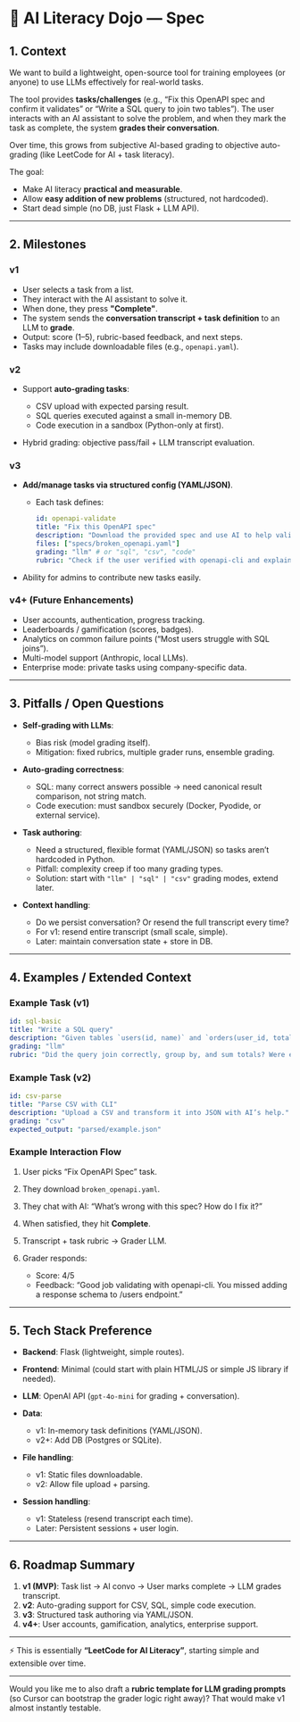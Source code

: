 
# 🥋 AI Literacy Dojo — Spec

## 1. Context

We want to build a lightweight, open-source tool for training employees (or anyone) to use LLMs effectively for real-world tasks.

The tool provides **tasks/challenges** (e.g., “Fix this OpenAPI spec and confirm it validates” or “Write a SQL query to join two tables”). The user interacts with an AI assistant to solve the problem, and when they mark the task as complete, the system **grades their conversation**.

Over time, this grows from subjective AI-based grading to objective auto-grading (like LeetCode for AI + task literacy).

The goal:

* Make AI literacy **practical and measurable**.
* Allow **easy addition of new problems** (structured, not hardcoded).
* Start dead simple (no DB, just Flask + LLM API).

---

## 2. Milestones

### **v1**

* User selects a task from a list.
* They interact with the AI assistant to solve it.
* When done, they press **"Complete"**.
* The system sends the **conversation transcript + task definition** to an LLM to **grade**.
* Output: score (1–5), rubric-based feedback, and next steps.
* Tasks may include downloadable files (e.g., `openapi.yaml`).

### **v2**

* Support **auto-grading tasks**:

  * CSV upload with expected parsing result.
  * SQL queries executed against a small in-memory DB.
  * Code execution in a sandbox (Python-only at first).
* Hybrid grading: objective pass/fail + LLM transcript evaluation.

### **v3**

* **Add/manage tasks via structured config (YAML/JSON)**.

  * Each task defines:

    ```yaml
    id: openapi-validate
    title: "Fix this OpenAPI spec"
    description: "Download the provided spec and use AI to help validate/fix it."
    files: ["specs/broken_openapi.yaml"]
    grading: "llm" # or "sql", "csv", "code"
    rubric: "Check if the user verified with openapi-cli and explained their process."
    ```
* Ability for admins to contribute new tasks easily.

### **v4+ (Future Enhancements)**

* User accounts, authentication, progress tracking.
* Leaderboards / gamification (scores, badges).
* Analytics on common failure points (“Most users struggle with SQL joins”).
* Multi-model support (Anthropic, local LLMs).
* Enterprise mode: private tasks using company-specific data.

---

## 3. Pitfalls / Open Questions

* **Self-grading with LLMs**:

  * Bias risk (model grading itself).
  * Mitigation: fixed rubrics, multiple grader runs, ensemble grading.

* **Auto-grading correctness**:

  * SQL: many correct answers possible → need canonical result comparison, not string match.
  * Code execution: must sandbox securely (Docker, Pyodide, or external service).

* **Task authoring**:

  * Need a structured, flexible format (YAML/JSON) so tasks aren’t hardcoded in Python.
  * Pitfall: complexity creep if too many grading types.
  * Solution: start with `"llm" | "sql" | "csv"` grading modes, extend later.

* **Context handling**:

  * Do we persist conversation? Or resend the full transcript every time?
  * For v1: resend entire transcript (small scale, simple).
  * Later: maintain conversation state + store in DB.

---

## 4. Examples / Extended Context

### Example Task (v1)

```yaml
id: sql-basic
title: "Write a SQL query"
description: "Given tables `users(id, name)` and `orders(user_id, total)`, write a query to return each user with their total spend."
grading: "llm"
rubric: "Did the query join correctly, group by, and sum totals? Were edge cases considered?"
```

### Example Task (v2)

```yaml
id: csv-parse
title: "Parse CSV with CLI"
description: "Upload a CSV and transform it into JSON with AI’s help."
grading: "csv"
expected_output: "parsed/example.json"
```

### Example Interaction Flow

1. User picks “Fix OpenAPI Spec” task.
2. They download `broken_openapi.yaml`.
3. They chat with AI: “What’s wrong with this spec? How do I fix it?”
4. When satisfied, they hit **Complete**.
5. Transcript + task rubric → Grader LLM.
6. Grader responds:

   * Score: 4/5
   * Feedback: “Good job validating with openapi-cli. You missed adding a response schema to /users endpoint.”

---

## 5. Tech Stack Preference

* **Backend**: Flask (lightweight, simple routes).
* **Frontend**: Minimal (could start with plain HTML/JS or simple JS library if needed).
* **LLM**: OpenAI API (`gpt-4o-mini` for grading + conversation).
* **Data**:

  * v1: In-memory task definitions (YAML/JSON).
  * v2+: Add DB (Postgres or SQLite).
* **File handling**:

  * v1: Static files downloadable.
  * v2: Allow file upload + parsing.
* **Session handling**:

  * v1: Stateless (resend transcript each time).
  * Later: Persistent sessions + user login.

---

## 6. Roadmap Summary

1. **v1 (MVP)**: Task list → AI convo → User marks complete → LLM grades transcript.
2. **v2**: Auto-grading support for CSV, SQL, simple code execution.
3. **v3**: Structured task authoring via YAML/JSON.
4. **v4+**: User accounts, gamification, analytics, enterprise support.

---

⚡️ This is essentially **“LeetCode for AI Literacy”**, starting simple and extensible over time.

---

Would you like me to also draft a **rubric template for LLM grading prompts** (so Cursor can bootstrap the grader logic right away)? That would make v1 almost instantly testable.
